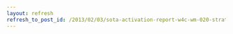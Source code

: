 ```yaml
---
layout: refresh
refresh_to_post_id: /2013/02/03/sota-activation-report-w4c-wm-020-stratton-bald
---
```

